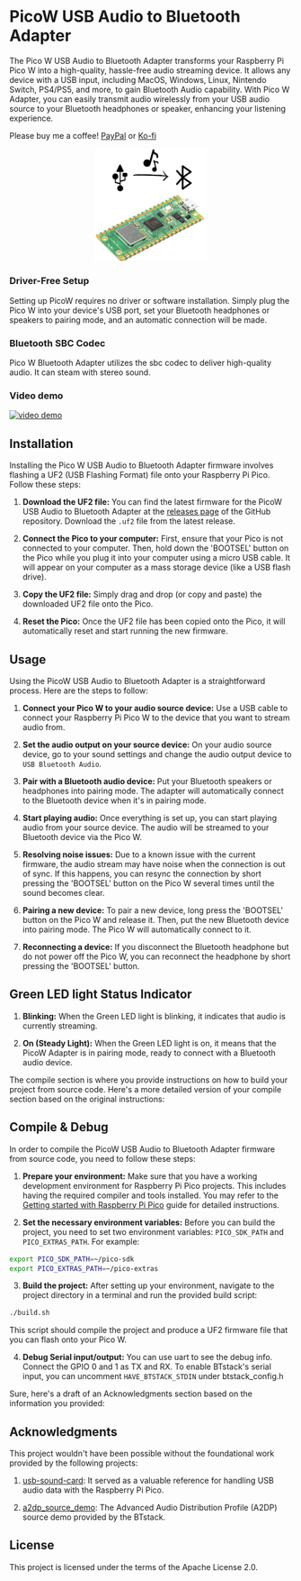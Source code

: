 # PicoW USB Audio to Bluetooth Adapter
The Pico W USB Audio to Bluetooth Adapter transforms your Raspberry Pi Pico W into a high-quality, hassle-free audio streaming device. 
It allows any device with a USB input, including MacOS, Windows, Linux, Nintendo Switch, PS4/PS5, and more, to gain Bluetooth Audio capability. 
With Pico W Adapter, you can easily transmit audio wirelessly from your USB audio source to your Bluetooth headphones or speaker, enhancing your listening experience.

Please buy me a coffee! [PayPal](https://www.paypal.com/donate/?business=UZAK3WFV233ML&no_recurring=0&item_name=Help+me+build+more+project%21&currency_code=USD) or [Ko-fi](https://Ko-fi.com/wasdwasd0105)


<p align="center">
<img alt="WiFi Duck Logo" src="logo.png" width="200">
</p>

### Driver-Free Setup
Setting up PicoW requires no driver or software installation. Simply plug the Pico W into your device's USB port, set your Bluetooth headphones or speakers to pairing mode, and an automatic connection will be made. 

### Bluetooth SBC Codec
Pico W Bluetooth Adapter utilizes the sbc codec to deliver high-quality audio. It can steam with stereo sound. 

### Video demo

[![video demo](http://img.youtube.com/vi/Dilagi7l4xc/0.jpg)](http://www.youtube.com/watch?v=Dilagi7l4xc "")


## Installation

Installing the Pico W USB Audio to Bluetooth Adapter firmware involves flashing a UF2 (USB Flashing Format) file onto your Raspberry Pi Pico. Follow these steps:

1. **Download the UF2 file:** You can find the latest firmware for the PicoW USB Audio to Bluetooth Adapter at the [releases page](https://github.com/wasdwasd0105/PicoW-usb2bt-audio/releases) of the GitHub repository. Download the `.uf2` file from the latest release.

2. **Connect the Pico to your computer:** First, ensure that your Pico is not connected to your computer. Then, hold down the 'BOOTSEL' button on the Pico while you plug it into your computer using a micro USB cable. It will appear on your computer as a mass storage device (like a USB flash drive).

3. **Copy the UF2 file:** Simply drag and drop (or copy and paste) the downloaded UF2 file onto the Pico. 

4. **Reset the Pico:** Once the UF2 file has been copied onto the Pico, it will automatically reset and start running the new firmware. 



## Usage

Using the PicoW USB Audio to Bluetooth Adapter is a straightforward process. Here are the steps to follow:

1. **Connect your Pico W to your audio source device:** Use a USB cable to connect your Raspberry Pi Pico W to the device that you want to stream audio from.

2. **Set the audio output on your source device:** On your audio source device, go to your sound settings and change the audio output device to `USB Bluetooth Audio`. 

3. **Pair with a Bluetooth audio device:** Put your Bluetooth speakers or headphones into pairing mode. The adapter will automatically connect to the Bluetooth device when it's in pairing mode.

4. **Start playing audio:** Once everything is set up, you can start playing audio from your source device. The audio will be streamed to your Bluetooth device via the Pico W.

5. **Resolving noise issues:** Due to a known issue with the current firmware, the audio stream may have noise when the connection is out of sync. If this happens, you can resync the connection by short pressing the 'BOOTSEL' button on the Pico W several times until the sound becomes clear.

6. **Pairing a new device:** To pair a new device, long press the 'BOOTSEL' button on the Pico W and release it. Then, put the new Bluetooth device into pairing mode. The Pico W will automatically connect to it.

7. **Reconnecting a device:** If you disconnect the Bluetooth headphone but do not power off the Pico W, you can reconnect the headphone by short pressing the 'BOOTSEL' button.



## Green LED light Status Indicator

1. **Blinking:** When the Green LED light is blinking, it indicates that audio is currently streaming.

2. **On (Steady Light):** When the Green LED light is on, it means that the PicoW Adapter is in pairing mode, ready to connect with a Bluetooth audio device.


The compile section is where you provide instructions on how to build your project from source code. Here's a more detailed version of your compile section based on the original instructions:



## Compile & Debug

In order to compile the PicoW USB Audio to Bluetooth Adapter firmware from source code, you need to follow these steps:

1. **Prepare your environment:** Make sure that you have a working development environment for Raspberry Pi Pico projects. This includes having the required compiler and tools installed. You may refer to the [Getting started with Raspberry Pi Pico](https://www.raspberrypi.org/documentation/rp2040/getting-started/) guide for detailed instructions.

2. **Set the necessary environment variables:** Before you can build the project, you need to set two environment variables: `PICO_SDK_PATH` and `PICO_EXTRAS_PATH`. For example:

```bash
export PICO_SDK_PATH=~/pico-sdk
export PICO_EXTRAS_PATH=~/pico-extras
```

3. **Build the project:** After setting up your environment, navigate to the project directory in a terminal and run the provided build script:

```bash
./build.sh
```

This script should compile the project and produce a UF2 firmware file that you can flash onto your Pico W.

4. **Debug Serial input/output:** You can use uart to see the debug info. Connect the GPIO 0 and 1 as TX and RX. To enable BTstack's serial input, you can uncomment `HAVE_BTSTACK_STDIN` under btstack_config.h
    

Sure, here's a draft of an Acknowledgments section based on the information you provided:


## Acknowledgments

This project wouldn't have been possible without the foundational work provided by the following projects:

1. [usb-sound-card](https://github.com/raspberrypi/pico-playground/tree/master/apps/usb_sound_card): It served as a valuable reference for handling USB audio data with the Raspberry Pi Pico.

2. [a2dp_source_demo](https://github.com/bluekitchen/btstack/blob/master/example/a2dp_source_demo.c): The Advanced Audio Distribution Profile (A2DP) source demo provided by the BTstack.



## License

This project is licensed under the terms of the Apache License 2.0.

